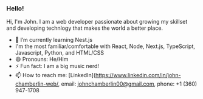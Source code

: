 ### Hello! 

Hi, I'm John. I am a web developer passionate about growing my skillset and developing technlogy that makes the world a better place.


- 🌱 I’m currently learning Nest.js
- I'm the most familiar/comfortable with React, Node, Next.js, TypeScript, Javascript, Python, and HTML/CSS
- 😄 Pronouns: He/Him
- ⚡ Fun fact: I am a big music nerd!
- 📫 How to reach me:
      [LinkedIn](https://www.linkedin.com/in/john-chamberlin-web/,
      email: johnchamberlin00@gmail.com,
      phone: +1 (360) 947-1708

